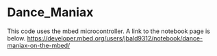 # Dance_Maniax
This code uses the mbed microcontroller. A link to the notebook page is below.
https://developer.mbed.org/users/jbald9312/notebook/dance-maniax-on-the-mbed/
